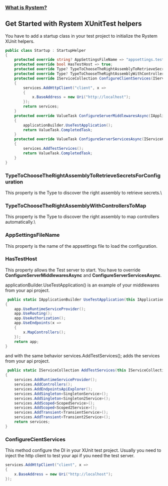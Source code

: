 ﻿### [What is Rystem?](https://github.com/KeyserDSoze/Rystem)

## Get Started with Rystem XUnitTest helpers
You have to add a startup class in your test project to initialize the Rystem XUnit helpers. 

```csharp
public class Startup : StartupHelper
{
    protected override string? AppSettingsFileName => "appsettings.test.json";
    protected override bool HasTestHost => true;
    protected override Type? TypeToChooseTheRightAssemblyToRetrieveSecretsForConfiguration => typeof(Startup);
    protected override Type? TypeToChooseTheRightAssemblyWithControllersToMap => typeof(ServiceController);
    protected override IServiceCollection ConfigureClientServices(IServiceCollection services, IConfiguration configuration)
    {
        services.AddHttpClient("client", x =>
        {
            x.BaseAddress = new Uri("http://localhost");
        });
        return services;
    }
    protected override ValueTask ConfigureServerMiddlewaresAsync(IApplicationBuilder applicationBuilder, IServiceProvider serviceProvider)
    {
        applicationBuilder.UseTestApplication();
        return ValueTask.CompletedTask;
    }
    protected override ValueTask ConfigureServerServicesAsync(IServiceCollection services, IConfiguration configuration)
    {
        services.AddTestServices();
        return ValueTask.CompletedTask;
    }
}
```

### TypeToChooseTheRightAssemblyToRetrieveSecretsForConfiguration
This property is the Type to discover the right assembly to retrieve secrets.\

### TypeToChooseTheRightAssemblyWithControllersToMap
This property is the Type to discover the right assembly to map controllers automatically.\

### AppSettingsFileName
This property is the name of the appsettings file to load the configuration.

### HasTestHost
This property allows the Test server to start. You have to override **ConfigureServerMiddlewaresAsync** and **ConfigureServerServicesAsync**.

applicationBuilder.UseTestApplication() is an example of your middlewares from your api project.

```csharp
 public static IApplicationBuilder UseTestApplication(this IApplicationBuilder app)
{
    app.UseRuntimeServiceProvider();
    app.UseRouting();
    app.UseAuthorization();
    app.UseEndpoints(x =>
    {
        x.MapControllers();
    });
    return app;
}
```

and with the same behavior services.AddTestServices(); adds the services from your api project.

```csharp
 public static IServiceCollection AddTestServices(this IServiceCollection services)
{
    services.AddRuntimeServiceProvider();
    services.AddControllers();
    services.AddEndpointsApiExplorer();
    services.AddSingleton<SingletonService>();
    services.AddSingleton<Singleton2Service>();
    services.AddScoped<ScopedService>();
    services.AddScoped<Scoped2Service>();
    services.AddTransient<TransientService>();
    services.AddTransient<Transient2Service>();
    return services;
}
```

### ConfigureCientServices
This method configure the DI in your XUnit test project. Usually you need to inject the http client to test your api if you need the test server.

```csharp
services.AddHttpClient("client", x =>
{
    x.BaseAddress = new Uri("http://localhost");
});
```

